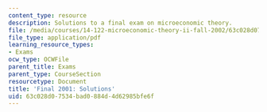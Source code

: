 ```yaml
---
content_type: resource
description: Solutions to a final exam on microeconomic theory.
file: /media/courses/14-122-microeconomic-theory-ii-fall-2002/63c028d07534bad0884d4d62985bfe6f_f2001s.pdf
file_type: application/pdf
learning_resource_types:
- Exams
ocw_type: OCWFile
parent_title: Exams
parent_type: CourseSection
resourcetype: Document
title: 'Final 2001: Solutions'
uid: 63c028d0-7534-bad0-884d-4d62985bfe6f
---
```


